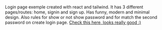 Login page exemple created with react and tailwind. It has 3 different pages/routes: home, signin and sign up. Has funny, modern and minimal design. Also rules for show or not show password and for match the second password on create login page.
[Check this here, looks really good :)](https://thais-moreira-login-page.netlify.app/signup)
